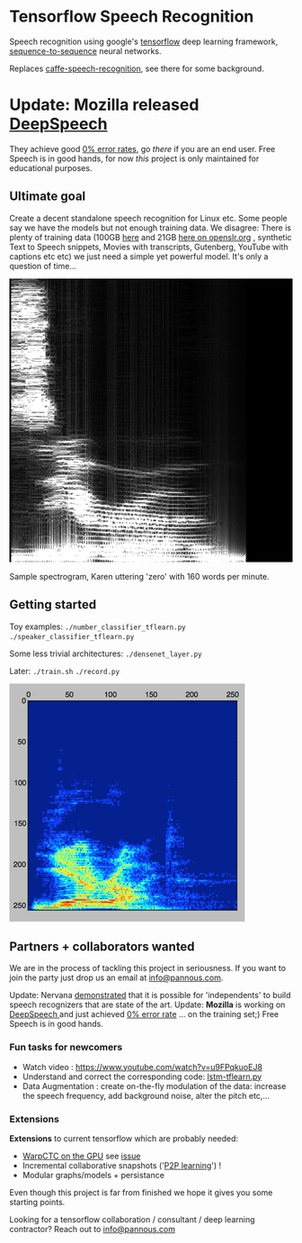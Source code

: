 # Tensorflow Speech Recognition
Speech recognition using google's [tensorflow](https://github.com/tensorflow/tensorflow/) deep learning framework, [sequence-to-sequence](https://www.tensorflow.org/versions/master/tutorials/seq2seq/index.html) neural networks.

Replaces [caffe-speech-recognition](https://github.com/pannous/caffe-speech-recognition), see there for some background.


# Update: **Mozilla** released [DeepSpeech](https://github.com/mozilla/DeepSpeech)
They achieve good [0% error rates](http://doyouunderstand.me), go *there* if you are an end user.
Free Speech is in good hands, for now *this* project is only maintained for educational purposes.


## Ultimate goal
Create a decent standalone speech recognition for Linux etc.
Some people say we have the models but not enough training data.
We disagree: There is plenty of training data (100GB [here](http://www.openslr.org/12) and 21GB [here on openslr.org](http://www.openslr.org/7/) , synthetic Text to Speech snippets, Movies with transcripts, Gutenberg, YouTube with captions etc etc) we just need a simple yet powerful model. It's only a question of time...

![Sample spectrogram, That's what she said, too laid?](images/0_Karen_160.png)

Sample spectrogram, Karen uttering 'zero' with 160 words per minute.

## Getting started

Toy examples:
`./number_classifier_tflearn.py`
`./speaker_classifier_tflearn.py`

Some less trivial architectures:
`./densenet_layer.py`

Later:
`./train.sh`
`./record.py`

![Sample spectrogram or record.py](images/spectrogram.demo.png)

## Partners + collaborators wanted
We are in the process of tackling this project in seriousness. If you want to join the party just drop us an email at [info@pannous.com](mailto:info@pannous.com?subject=speech_recognition).
<!-- ╮⚆ᴥ⚆╭ -->

Update: Nervana [demonstrated](https://www.youtube.com/watch?v=NaqZkV_fBIM) that it is possible for 'independents' to build speech recognizers that are state of the art. 
Update: **Mozilla** is working on [DeepSpeech
](https://github.com/mozilla/DeepSpeech) and just achieved [0% error rate](http://doyouunderstand.me) ... on the training set;) Free Speech is in good hands.
<!-- ᖗ*﹏*ᖘ -->

### Fun tasks for newcomers
* Watch video : https://www.youtube.com/watch?v=u9FPqkuoEJ8
* Understand and correct the corresponding code: [lstm-tflearn.py](/lstm-tflearn.py) 
* Data Augmentation :  create on-the-fly modulation of the data: increase the speech frequency, add background noise, alter the pitch etc,...
<!-- ᕮ◔‿◔ᕭ -->

### Extensions 
**Extensions** to current tensorflow which are probably needed:
* [WarpCTC on the GPU](https://github.com/baidu-research/warp-ctc/tree/master/tensorflow_binding) see [issue](https://github.com/tensorflow/tensorflow/issues/2146)
* Incremental collaborative snapshots ('[P2P learning](https://github.com/pannous/tensorpeers)') !
* Modular graphs/models + persistance
<!-- ⤜(⨱ᴥ⨱)⤏ -->

Even though this project is far from finished we hope it gives you some starting points.

Looking for a tensorflow collaboration / consultant / deep learning contractor? Reach out to [info@pannous.com](mailto:info@pannous.com?subject=contractor)
<!--
 Notes
STT https://github.com/sotelo/parrot/blob/master/model.py t
 parrot

-->
